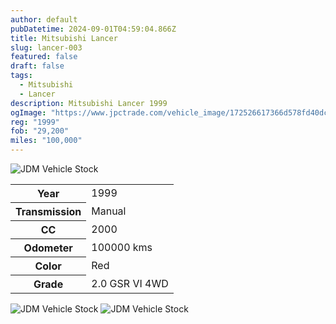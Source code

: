 ```yaml
---
author: default
pubDatetime: 2024-09-01T04:59:04.866Z
title: Mitsubishi Lancer
slug: lancer-003
featured: false
draft: false
tags:
  - Mitsubishi
  - Lancer
description: Mitsubishi Lancer 1999
ogImage: "https://www.jpctrade.com/vehicle_image/172526617366d578fd40dcb_6098_a.jpeg"
reg: "1999"
fob: "29,200"
miles: "100,000"
---
```

![JDM Vehicle Stock](https://www.jpctrade.com/vehicle_image/172526617366d578fd40dcb_6098_a.jpeg)

<table>
  <tr>
    <th>Year</th>
    <td>1999</td>
  </tr>
  <tr>
    <th>Transmission</th>
    <td>Manual</td>
  </tr>
  <tr>
    <th>CC</th>
    <td>2000</td>
  </tr>
    <tr>
    <th>Odometer</th>
    <td>100000 kms</td>
  </tr>
      <tr>
    <th>Color</th>
    <td>Red</td>
  </tr>
      <tr>
    <th>Grade</th>
    <td>2.0 GSR VI 4WD</td>
</table>
                          
![JDM Vehicle Stock](https://www.jpctrade.com/vehicle_image/172526618666d5790aa425d_6099_b.jpeg)
![JDM Vehicle Stock](https://www.jpctrade.com/vehicle_image/172526619066d5790e42b5f_6099_c.jpeg)